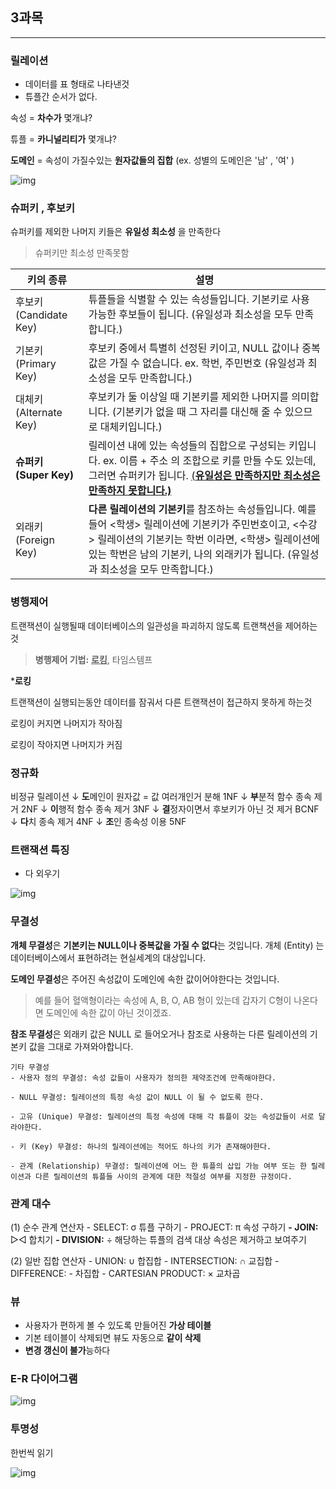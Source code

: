 ##  3과목

---



### 릴레이션

+ 데이터를 표 형태로 나타낸것
+ 튜플간 순서가 없다.

속성 = **차수가** 몇개냐?

튜플 = **카니널리티가** 몇개냐?

**도메인** = 속성이 가질수있는 **원자값들의 집합** (ex. 성별의 도메인은 '남' , '여' )

![img](https://blog.kakaocdn.net/dn/cnyRwv/btrat3F8ZDv/oVT7OTGl1SFeBaFp73wqrk/img.png)



### 슈퍼키 , 후보키

슈퍼키를 제외한 나머지 키들은 **유일성 최소성** 을 만족한다

> 슈퍼키만 최소성 만족못함

| 키의 종류                  | 설명                                                         |
| -------------------------- | ------------------------------------------------------------ |
| 후보키 (Candidate Key)     | 튜플들을 식별할 수 있는 속성들입니다. 기본키로 사용 가능한 후보들이 됩니다.  (유일성과 최소성을 모두 만족합니다.) |
| 기본키 (Primary Key)       | 후보키 중에서 특별히 선정된 키이고, NULL 값이나 중복값은 가질 수 없습니다. ex. 학번, 주민번호   (유일성과 최소성을 모두 만족합니다.) |
| 대체키 (Alternate Key)     | 후보키가 둘 이상일 때 기본키를 제외한 나머지를 의미합니다. (기본키가 없을 때 그 자리를 대신해 줄 수 있으므로 대체키입니다.) |
| **슈퍼키** **(Super Key)** | 릴레이션 내에 있는 속성들의 집합으로 구성되는 키입니다. ex. 이름 + 주소 의 조합으로 키를 만들 수도 있는데, 그러면 슈퍼키가 됩니다. <u>(**유일성은 만족하지만 최소성은 만족하지 못합니다.)**</u> |
| 외래키 (Foreign Key)       | **다른 릴레이션의 기본키**를 참조하는 속성들입니다. 예를 들어 <학생> 릴레이션에 기본키가 주민번호이고, <수강> 릴레이션의 기본키는 학번 이라면, <학생> 릴레이션에 있는 학번은 남의 기본키, 나의 외래키가 됩니다. (유일성과 최소성을 모두 만족합니다.) |





### 병행제어

트랜잭션이 실행될때 데이터베이스의 일관성을 파괴하지 않도록 트랜책션을 제어하는것

> **병행제어 기법:** **<u>로킹</u>**, 타임스템프

***로킹**

트랜잭션이 실행되는동안 데이터를 잠궈서 다른 트랜잭션이 접근하지 못하게 하는것

로킹이 커지면 나머지가 작아짐

로킹이 작아지면 나머지가 커짐



### 정규화

비정규 릴레이션
↓ **도**메인이 원자값 = 값 여러개인거 분해
1NF
↓ **부**분적 함수 종속 제거
2NF
↓ **이**행적 함수 종속 제거
3NF
↓ **결**정자이면서 후보키가 아닌 것 제거
BCNF
↓ **다**치 종속 제거
4NF
↓ **조**인 종속성 이용
5NF



### 트랜잭션 특징

+ 다 외우기

![img](https://blog.kakaocdn.net/dn/lyVnS/btranX1LOOd/1m10jAE7kSXsXr72ZGSkrK/img.png)





### 무결성

**개체 무결성**은 **기본키는 NULL이나 중복값을 가질 수 없다**는 것입니다. 개체 (Entity) 는 데이터베이스에서 표현하려는 현실세계의 대상입니다. 

 

**도메인 무결성**은 주어진 속성값이 도메인에 속한 값이어야한다는 것입니다. 

> 예를 들어 혈액형이라는 속성에 A, B, O, AB 형이 있는데 갑자기 C형이 나온다면 도메인에 속한 값이 아닌 것이겠죠.

 

**참조 무결성**은 외래키 값은 NULL 로 들어오거나 참조로 사용하는 다른 릴레이션의 기본키 값을 그대로 가져와야합니다.

~~~
기타 무결성
- 사용자 정의 무결성: 속성 값들이 사용자가 정의한 제약조건에 만족해야한다.

- NULL 무결성: 릴레이션의 특정 속성 값이 NULL 이 될 수 없도록 한다.

- 고유 (Unique) 무결성: 릴레이션의 특정 속성에 대해 각 튜플이 갖는 속성값들이 서로 달라야한다.

- 키 (Key) 무결성: 하나의 릴레이션에는 적어도 하나의 키가 존재해야한다.

- 관계 (Relationship) 무결성: 릴레이션에 어느 한 튜플의 삽입 가능 여부 또는 한 릴레이션과 다른 릴레이션의 튜플들 사이의 관계에 대한 적절성 여부를 지정한 규정이다.
~~~



### 관계 대수

(1) 순수 관계 연산자
 \- SELECT: σ 튜플 구하기
 \- PROJECT: π 속성 구하기
 **\- JOIN:** ▷◁ 합치기
 **\- DIVISION:** ÷ 해당하는 튜플의 검색 대상 속성은 제거하고 보여주기

(2) 일반 집합 연산자
 \- UNION: ∪ 합집합
 \- INTERSECTION: ∩ 교집합
 \- DIFFERENCE: - 차집합
 \- CARTESIAN PRODUCT: × 교차곱



### 뷰

+ 사용자가 편하게 볼 수 있도록 만들어진 **가상 테이블**
+ 기본 테이블이 삭제되면 뷰도 자동으로 **같이 삭제**
+ **변경 갱신이 불가**능하다



### E-R 다이어그램

![img](https://blog.kakaocdn.net/dn/KwaB9/btraqRl0OuT/P7smIdJHbeQJqd1D1kEeo0/img.png)



### 투명성

한번씩 읽기

![img](https://blog.kakaocdn.net/dn/besTjP/btranWBQ6X3/KLoxkVXfrTqxfWHGj9zxJ0/img.png)